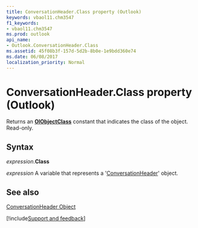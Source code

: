 ```yaml
---
title: ConversationHeader.Class property (Outlook)
keywords: vbaol11.chm3547
f1_keywords:
- vbaol11.chm3547
ms.prod: outlook
api_name:
- Outlook.ConversationHeader.Class
ms.assetid: 45f08b3f-157d-5d2b-8b0e-1e9bdd360e74
ms.date: 06/08/2017
localization_priority: Normal
---
```



# ConversationHeader.Class property (Outlook)

Returns an  **[OlObjectClass](Outlook.OlObjectClass.md)** constant that indicates the class of the object. Read-only.


## Syntax

_expression_.**Class**

_expression_ A variable that represents a '[ConversationHeader](Outlook.ConversationHeader.md)' object.


## See also


[ConversationHeader Object](Outlook.ConversationHeader.md)

[!include[Support and feedback](~/includes/feedback-boilerplate.md)]